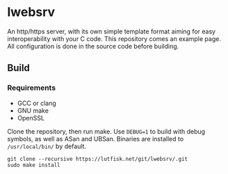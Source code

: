 # lwebsrv
An http/https server, with its own simple template format aiming for easy interoperability with your C code.
This repository comes an example page.
All configuration is done in the source code before building.

## Build

### Requirements
- GCC or clang
- GNU make
- OpenSSL

Clone the repository, then run make. Use `DEBUG=1` to build with debug symbols, as well as ASan and UBSan.
Binaries are installed to `/usr/local/bin/` by default.

```
git clone --recursive https://lutfisk.net/git/lwebsrv/.git
sudo make install
```
